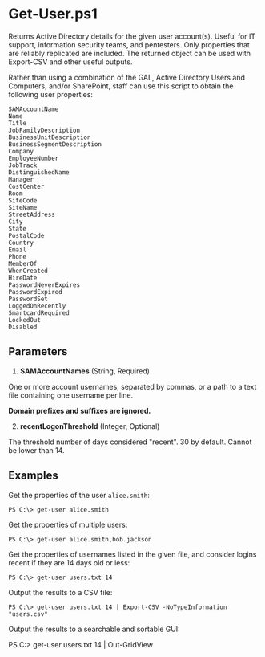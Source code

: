 Get-User.ps1
============

Returns Active Directory details for the given user account(s). Useful for IT
support, information security teams, and pentesters. Only properties that are
reliably replicated are included. The returned object can be used with
Export-CSV and other useful outputs.

Rather than using a combination of the GAL, Active Directory Users and
Computers, and/or SharePoint, staff can use this script to obtain the following
user properties:

    SAMAccountName
    Name
    Title
    JobFamilyDescription
    BusinessUnitDescription
    BusinessSegmentDescription
    Company
    EmployeeNumber
    JobTrack
    DistinguishedName
    Manager
    CostCenter
    Room
    SiteCode
    SiteName
    StreetAddress
    City
    State
    PostalCode
    Country
    Email
    Phone
    MemberOf
    WhenCreated
    HireDate
    PasswordNeverExpires
    PasswordExpired
    PasswordSet
    LoggedOnRecently
    SmartcardRequired
    LockedOut
    Disabled

Parameters
----------

1. **SAMAccountNames** (String, Required)

One or more account usernames, separated by commas, or a path to a text file
containing one username per line.

__Domain prefixes and suffixes are ignored.__

2. **recentLogonThreshold** (Integer, Optional)

The threshold number of days considered "recent". 30 by default. Cannot be
lower than 14.

Examples
--------

Get the properties of the user `alice.smith`:

    PS C:\> get-user alice.smith

Get the properties of multiple users:

    PS C:\> get-user alice.smith,bob.jackson

Get the properties of usernames listed in the given file, and consider
logins recent if they are 14 days old or less:

    PS C:\> get-user users.txt 14

Output the results to a CSV file:

    PS C:\> get-user users.txt 14 | Export-CSV -NoTypeInformation "users.csv"

Output the results to a searchable and sortable GUI:

PS C:\> get-user users.txt 14 | Out-GridView
